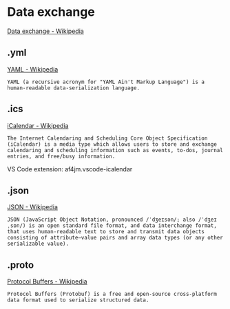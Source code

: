 # Data exchange

[Data exchange - Wikipedia](https://en.wikipedia.org/wiki/Data_exchange)

## .yml

[YAML - Wikipedia](https://en.wikipedia.org/wiki/YAML)

    YAML (a recursive acronym for "YAML Ain't Markup Language") is a human-readable data-serialization language.


## .ics

[iCalendar - Wikipedia](https://en.wikipedia.org/wiki/ICalendar)

    The Internet Calendaring and Scheduling Core Object Specification (iCalendar) is a media type which allows users to store and exchange calendaring and scheduling information such as events, to-dos, journal entries, and free/busy information.

VS Code extension: af4jm.vscode-icalendar

## .json

[JSON - Wikipedia](https://en.wikipedia.org/wiki/JSON)

    JSON (JavaScript Object Notation, pronounced /ˈdʒeɪsən/; also /ˈdʒeɪˌsɒn/) is an open standard file format, and data interchange format, that uses human-readable text to store and transmit data objects consisting of attribute–value pairs and array data types (or any other serializable value).


## .proto

[Protocol Buffers - Wikipedia](https://en.wikipedia.org/wiki/Protocol_Buffers)

    Protocol Buffers (Protobuf) is a free and open-source cross-platform data format used to serialize structured data.